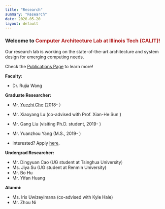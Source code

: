 ```yaml
---
title: "Research"
summary: "Research"
date: 2020-05-20
layout: default
---
```

### Welcome to <span style="color:FireBrick">Computer Architecture Lab at Illinois Tech (CALIT)!</span>

Our research lab is working on the state-of-the-art architecture and system design for emerging computing needs. 

Check the [Publications Page](/publications) to learn more!


**Faculty:** 

* Dr. Rujia Wang

**Graduate Researcher:**

* Mr. [Yuezhi Che](https://archtedche.github.io/yuezhi-che/) (2018- )
* Mr. Xiaoyang Lu (co-advised with Prof. Xian-He Sun )
* Mr. Gang Liu (visiting Ph.D. student, 2019- )
* Mr. Yuanzhou Yang (M.S., 2019- )

* Interested? Apply [here](/students).

**Undergrad Researcher:**

* Mr. Dingyuan Cao (UG student at Tsinghua University)
* Ms. Jiya Su (UG student at Renmin University)
* Mr. Bo Hu
* Mr. Yifan Huang
 
**Alumni:**

* Ms. Iris Uwizeyimana (co-advised with Kyle Hale)
* Mr. Zhou Ni












